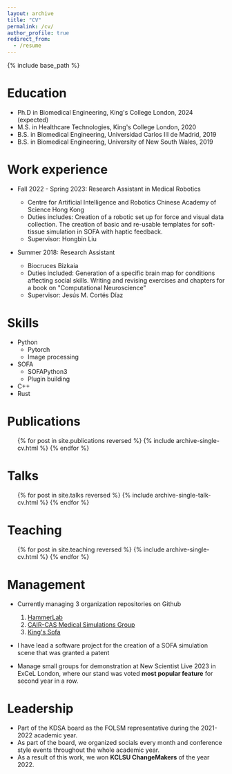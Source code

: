 ```yaml
---
layout: archive
title: "CV"
permalink: /cv/
author_profile: true
redirect_from:
  - /resume
---
```


{% include base_path %}

Education
======
* Ph.D in Biomedical Engineering, King's College London, 2024 (expected)
* M.S. in Healthcare Technologies, King's College London, 2020
* B.S. in Biomedical Engineering, Universidad Carlos III de Madrid, 2019
* B.S. in Biomedical Engineering, University of New South Wales, 2019

Work experience
======
* Fall 2022 - Spring 2023: Research Assistant in Medical Robotics
  * Centre for Artificial Intelligence and Robotics Chinese Academy of Science Hong Kong 
  * Duties includes: Creation of a robotic set up for force and visual data collection. The creation of basic and re-usable templates for soft-tissue simulation in SOFA with haptic feedback.
  * Supervisor: Hongbin Liu

* Summer 2018: Research Assistant
  * Biocruces Bizkaia
  * Duties included: Generation of a specific brain map for conditions affecting social skills. Writing and revising exercises and chapters for a book on "Computational Neuroscience"
  * Supervisor: Jesús M. Cortés Díaz

  
Skills
======
* Python
  * Pytorch
  * Image processing
* SOFA
  * SOFAPython3
  * Plugin building
* C++
* Rust

Publications
======
  <ul>{% for post in site.publications reversed %}
    {% include archive-single-cv.html %}
  {% endfor %}</ul>
  
Talks
======
  <ul>{% for post in site.talks reversed %}
    {% include archive-single-talk-cv.html  %}
  {% endfor %}</ul>
  
Teaching
======
  <ul>{% for post in site.teaching reversed %}
    {% include archive-single-cv.html %}
  {% endfor %}</ul>


Management
======
* Currently managing 3 organization repositories on Github
  1. [HammerLab](https://github.com/HaMMeRLab-KCL)
  2. [CAIR-CAS Medical Simulations Group](https://github.com/MedSimCair)
  3. [King's Sofa](https://github.com/kings-sofa)

* I have lead a software project for the creation of a SOFA simulation scene that was granted a patent
* Manage small groups for demonstration at New Scientist Live 2023 in ExCeL London, where our stand was voted **most popular feature** for second year in a row.


Leadership
=====
* Part of the KDSA board as the FOLSM representative during the 2021-2022 academic year.
* As part of the board, we organized socials every month and conference style events throughout the whole academic year.
* As a result of this work, we won **KCLSU ChangeMakers** of the year 2022.